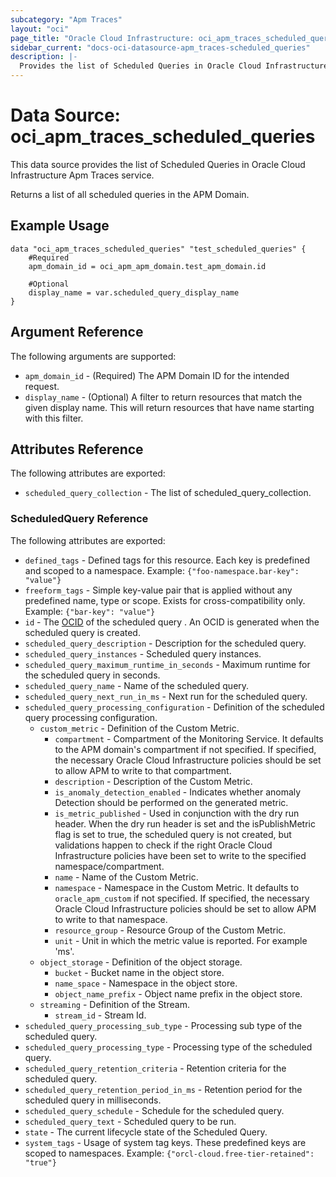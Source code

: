 ```yaml
---
subcategory: "Apm Traces"
layout: "oci"
page_title: "Oracle Cloud Infrastructure: oci_apm_traces_scheduled_queries"
sidebar_current: "docs-oci-datasource-apm_traces-scheduled_queries"
description: |-
  Provides the list of Scheduled Queries in Oracle Cloud Infrastructure Apm Traces service
---
```


# Data Source: oci_apm_traces_scheduled_queries
This data source provides the list of Scheduled Queries in Oracle Cloud Infrastructure Apm Traces service.

Returns a list of all scheduled queries in the APM Domain.


## Example Usage

```hcl
data "oci_apm_traces_scheduled_queries" "test_scheduled_queries" {
	#Required
	apm_domain_id = oci_apm_apm_domain.test_apm_domain.id

	#Optional
	display_name = var.scheduled_query_display_name
}
```

## Argument Reference

The following arguments are supported:

* `apm_domain_id` - (Required) The APM Domain ID for the intended request. 
* `display_name` - (Optional) A filter to return resources that match the given display name.  This will return resources that have name starting with this filter.


## Attributes Reference

The following attributes are exported:

* `scheduled_query_collection` - The list of scheduled_query_collection.

### ScheduledQuery Reference

The following attributes are exported:

* `defined_tags` - Defined tags for this resource. Each key is predefined and scoped to a namespace. Example: `{"foo-namespace.bar-key": "value"}` 
* `freeform_tags` - Simple key-value pair that is applied without any predefined name, type or scope. Exists for cross-compatibility only. Example: `{"bar-key": "value"}` 
* `id` - The [OCID](https://docs.cloud.oracle.com/iaas/Content/General/Concepts/identifiers.htm) of the scheduled query . An OCID is generated when the scheduled query is created. 
* `scheduled_query_description` - Description for the scheduled query. 
* `scheduled_query_instances` - Scheduled query instances. 
* `scheduled_query_maximum_runtime_in_seconds` - Maximum runtime for the scheduled query in seconds. 
* `scheduled_query_name` - Name of the scheduled query. 
* `scheduled_query_next_run_in_ms` - Next run for the scheduled query. 
* `scheduled_query_processing_configuration` - Definition of the scheduled query processing configuration. 
	* `custom_metric` - Definition of the Custom Metric. 
		* `compartment` - Compartment of the Monitoring Service. It defaults to the APM domain's compartment if not specified.  If specified, the necessary Oracle Cloud Infrastructure policies should be set to allow APM to write to that compartment. 
		* `description` - Description of the Custom Metric. 
		* `is_anomaly_detection_enabled` - Indicates whether anomaly Detection should be performed on the generated metric. 
		* `is_metric_published` - Used in conjunction with the dry run header.  When the dry run header is set and the isPublishMetric flag is set to true, the  scheduled query is not created, but validations happen to check if the right Oracle Cloud Infrastructure policies have been set to write to the specified namespace/compartment. 
		* `name` - Name of the Custom Metric. 
		* `namespace` - Namespace in the Custom Metric. It defaults to `oracle_apm_custom` if not specified.  If specified, the necessary Oracle Cloud Infrastructure policies should be set to allow APM to write to that namespace. 
		* `resource_group` - Resource Group of the Custom Metric. 
		* `unit` - Unit in which the metric value is reported. For example 'ms'. 
	* `object_storage` - Definition of the object storage. 
		* `bucket` - Bucket name in the object store. 
		* `name_space` - Namespace in the object store. 
		* `object_name_prefix` - Object name prefix in the object store. 
	* `streaming` - Definition of the Stream. 
		* `stream_id` - Stream Id. 
* `scheduled_query_processing_sub_type` - Processing sub type of the scheduled query. 
* `scheduled_query_processing_type` - Processing type of the scheduled query. 
* `scheduled_query_retention_criteria` - Retention criteria for the scheduled query. 
* `scheduled_query_retention_period_in_ms` - Retention period for the scheduled query in milliseconds. 
* `scheduled_query_schedule` - Schedule for the scheduled query. 
* `scheduled_query_text` - Scheduled query to be run. 
* `state` - The current lifecycle state of the Scheduled Query.
* `system_tags` - Usage of system tag keys. These predefined keys are scoped to namespaces. Example: `{"orcl-cloud.free-tier-retained": "true"}` 

